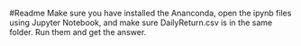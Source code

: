 #Readme
Make sure you have installed the Ananconda, 
open the ipynb files using Jupyter Notebook, 
and make sure DailyReturn.csv is in the same 
folder. Run them and get the answer.